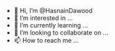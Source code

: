 - 👋 Hi, I’m @HasnainDawood
- 👀 I’m interested in ...
- 🌱 I’m currently learning ...
- 💞️ I’m looking to collaborate on ...
- 📫 How to reach me ...

<!---
HasnainDawood/HasnainDawood is a ✨ special ✨ repository because its `README.md` (this file) appears on your GitHub profile.
You can click the Preview link to take a look at your changes.
--->
